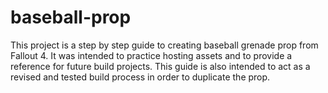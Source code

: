 # baseball-prop
This project is a step by step guide to creating baseball grenade prop from Fallout 4.
It was intended to practice hosting assets and to provide a reference for future build projects.
This guide is also intended to act as a revised and tested build process in order to duplicate the prop.
